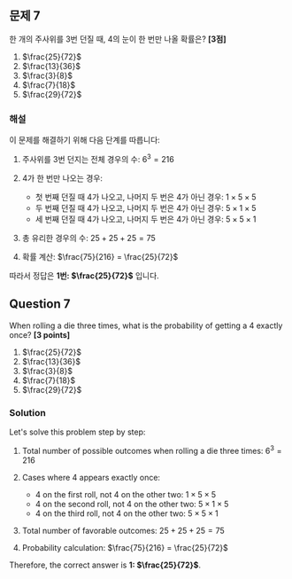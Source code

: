 ## 문제 7

한 개의 주사위를 3번 던질 때, 4의 눈이 한 번만 나올 확률은? **[3점]**

1. $\frac{25}{72}$
2. $\frac{13}{36}$
3. $\frac{3}{8}$
4. $\frac{7}{18}$
5. $\frac{29}{72}$

### 해설

이 문제를 해결하기 위해 다음 단계를 따릅니다:

1) 주사위를 3번 던지는 전체 경우의 수: $6^3 = 216$

2) 4가 한 번만 나오는 경우:
   - 첫 번째 던질 때 4가 나오고, 나머지 두 번은 4가 아닌 경우: $1 \times 5 \times 5$
   - 두 번째 던질 때 4가 나오고, 나머지 두 번은 4가 아닌 경우: $5 \times 1 \times 5$
   - 세 번째 던질 때 4가 나오고, 나머지 두 번은 4가 아닌 경우: $5 \times 5 \times 1$

3) 총 유리한 경우의 수: $25 + 25 + 25 = 75$

4) 확률 계산: $\frac{75}{216} = \frac{25}{72}$

따라서 정답은 **1번: $\frac{25}{72}$** 입니다.

## Question 7

When rolling a die three times, what is the probability of getting a 4 exactly once? **[3 points]**

1. $\frac{25}{72}$
2. $\frac{13}{36}$
3. $\frac{3}{8}$
4. $\frac{7}{18}$
5. $\frac{29}{72}$

### Solution

Let's solve this problem step by step:

1) Total number of possible outcomes when rolling a die three times: $6^3 = 216$

2) Cases where 4 appears exactly once:
   - 4 on the first roll, not 4 on the other two: $1 \times 5 \times 5$
   - 4 on the second roll, not 4 on the other two: $5 \times 1 \times 5$
   - 4 on the third roll, not 4 on the other two: $5 \times 5 \times 1$

3) Total number of favorable outcomes: $25 + 25 + 25 = 75$

4) Probability calculation: $\frac{75}{216} = \frac{25}{72}$

Therefore, the correct answer is **1: $\frac{25}{72}$**.